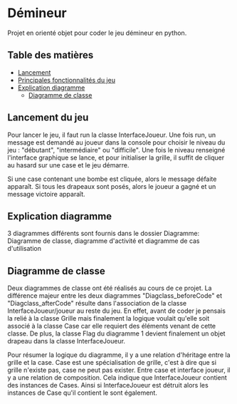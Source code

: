 # Démineur
Projet en orienté objet pour coder le jeu démineur en python.

## Table des matières
- [Lancement](#Lancement)
- [Principales fonctionnalités du jeu](#fonctionnalite)
- [Explication diagramme](#diagramme)
    - [Diagramme de classe](#diagramme_classe)


## Lancement du jeu
Pour lancer le jeu, il faut run la classe InterfaceJoueur. Une fois run, un message est demandé au joueur dans la console pour choisir le niveau du jeu : "débutant", "intermédiaire" ou "difficile". Une fois le niveau renseigné l'interface graphique se lance, et pour initialiser la grille, il suffit de cliquer au hasard sur une case et le jeu démarre.

Si une case contenant une bombe est cliquée, alors le message défaite apparaît. Si tous les drapeaux sont posés, alors le joueur a gagné et un message victoire apparaît.

## Explication diagramme
3 diagrammes différents sont fournis dans le dossier Diagramme: Diagramme de classe, diagramme d'activité et diagramme de cas d'utilisation


## Diagramme de classe 
Deux diagrammes de classe ont été réalisés au cours de ce projet. La différence majeur entre les deux diagrammes "Diagclass_beforeCode" et "Diagclass_afterCode" résulte dans l'association de la classe InterfaceJoueur/joueur au reste du jeu. En effet, avant de coder je pensais la relié à la classe Grille mais finalement la logique voulait qu'elle soit associé à la classe Case car elle requiert des éléments venant de cette classe. De plus, la classe Flag du diagramme 1 devient finalement un objet drapeau dans la classe InterfaceJoueur.

Pour résumer la logique du diagramme, il y a une relation d'héritage entre la grille et la case. Case est une spécialisation de grille, c'est à dire que si grille n'existe pas, case ne peut pas exister. Entre case et interface joueur, il y a une relation de composition. Cela indique que InterfaceJoueur contient des instances de Cases. Ainsi si InterfaceJoueur est détruit alors les instances de Case qu'il contient le sont également.


